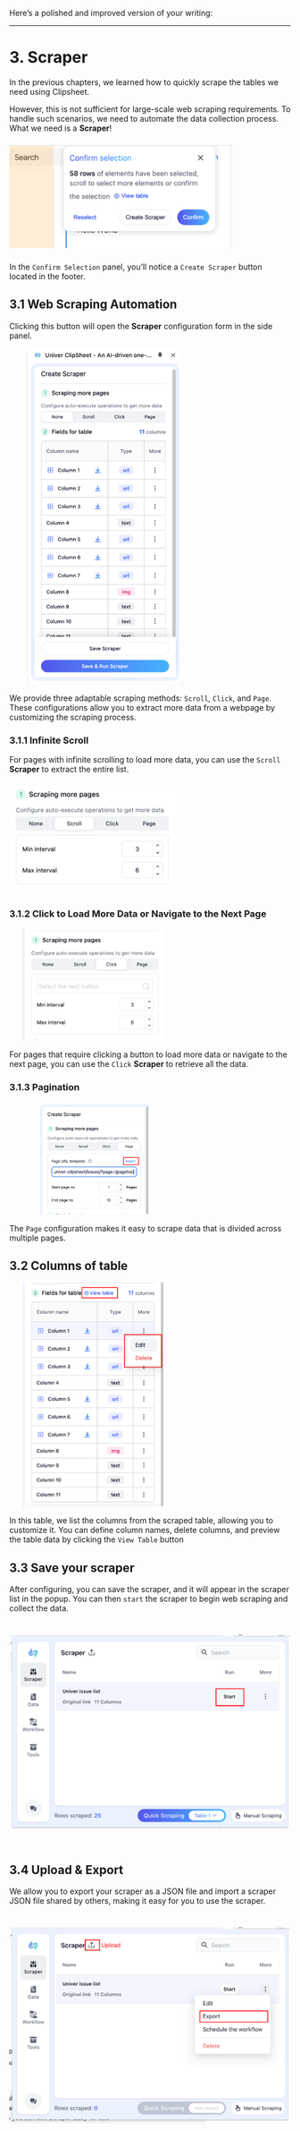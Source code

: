 Here’s a polished and improved version of your writing:

---

# 3. Scraper

In the previous chapters, we learned how to quickly scrape the tables we need using Clipsheet.

However, this is not sufficient for large-scale web scraping requirements. To handle such scenarios, we need to automate the data collection process. What we need is a **Scraper**!

<img src="/assets/en-US/shared/clipsheet_table_scraping_dialog.png" style="width: 400px; height: 200px; object-fit: contain;" />

In the `Confirm Selection` panel, you’ll notice a `Create Scraper` button located in the footer.

## 3.1 Web Scraping Automation

Clicking this button will open the **Scraper** configuration form in the side panel.

<img src="/assets/en-US/scraper/clipsheet_create_scraper_form.png" style="width: 340px; height: 600px; object-fit: contain;" />

We provide three adaptable scraping methods: `Scroll`, `Click`, and `Page`. These configurations allow you to extract more data from a webpage by customizing the scraping process.

### 3.1.1 Infinite Scroll

For pages with infinite scrolling to load more data, you can use the `Scroll` **Scraper** to extract the entire list.

<img src="/assets/en-US/scraper/clipsheet_scraper_scroll_form.png" style="width: 300px; height: 200px; object-fit: contain;" />

### 3.1.2 Click to Load More Data or Navigate to the Next Page

<img src="/assets/en-US/scraper/clipsheet_scraper_click_form.png" style="width: 300px; height: 200px; object-fit: contain;" />

For pages that require clicking a button to load more data or navigate to the next page, you can use the `Click` **Scraper** to retrieve all the data.

### 3.1.3 Pagination

<img src="/assets/en-US/scraper/clipsheet_scraper_page_form.png" style="width: 300px; height: 200px; object-fit: contain;" />

The `Page` configuration makes it easy to scrape data that is divided across multiple pages.

## 3.2 Columns of table

<img src="/assets/en-US/scraper/clipsheet_scraper_columns_of_table.png" style="width: 300px; height: 400px; object-fit: contain;" />

In this table, we list the columns from the scraped table, allowing you to customize it. You can define column names, delete columns, and preview the table data by clicking the `View Table` button

## 3.3 Save your scraper

After configuring, you can save the scraper, and it will appear in the scraper list in the popup. You can then `start` the scraper to begin web scraping and collect the data.

<img src="/assets/en-US/scraper/clipsheet_popup_scraper_list.png" style="width: 600px; height: 400px; object-fit: contain;" />

## 3.4 Upload & Export

We allow you to export your scraper as a JSON file and import a scraper JSON file shared by others, making it easy for you to use the scraper.

<img src="/assets/en-US/scraper/clipsheet_popup_scraper_upload_and_export.png" style="width: 600px; height: 400px; object-fit: contain;" />
